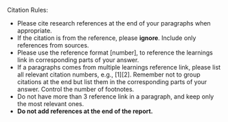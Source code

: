 Citation Rules:

- Please cite research references at the end of your paragraphs when appropriate.
- If the citation is from the reference, please **ignore**. Include only references from sources.
- Please use the reference format [number], to reference the learnings link in corresponding parts of your answer.
- If a paragraphs comes from multiple learnings reference link, please list all relevant citation numbers, e.g., [1][2]. Remember not to group citations at the end but list them in the corresponding parts of your answer. Control the number of footnotes.
- Do not have more than 3 reference link in a paragraph, and keep only the most relevant ones.
- **Do not add references at the end of the report.**
